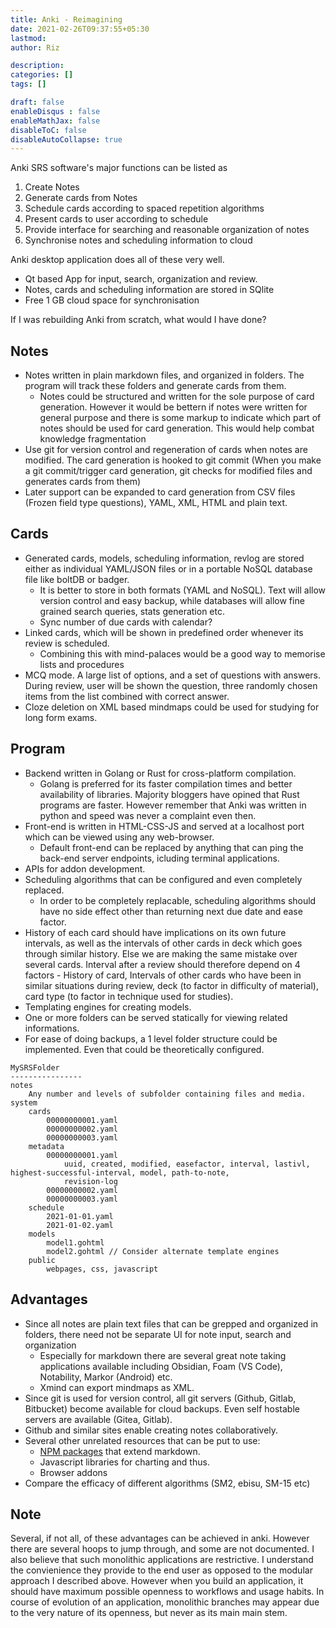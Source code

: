 ```yaml
---
title: Anki - Reimagining
date: 2021-02-26T09:37:55+05:30
lastmod: 
author: Riz

description: 
categories: []
tags: []

draft: false
enableDisqus : false
enableMathJax: false
disableToC: false
disableAutoCollapse: true
---
```


Anki SRS software's major functions can be listed as
1. Create Notes
2. Generate cards from Notes
3. Schedule cards according to spaced repetition algorithms
4. Present cards to user according to schedule
5. Provide interface for searching and reasonable organization of notes
6. Synchronise notes and scheduling information to cloud

Anki desktop application does all of these very well.
- Qt based App for input, search, organization and review.
- Notes, cards and scheduling information are stored in SQlite
- Free 1 GB cloud space for synchronisation

If I was rebuilding Anki from scratch, what would I have done?

## Notes
- Notes written in plain markdown files, and organized in folders. The program will track these folders and generate cards from them. 
  - Notes could be structured and written for the sole purpose of card generation. However it would be bettern if notes were written for general purpose and there is some markup to indicate which part of notes should be used for card generation. This would help combat knowledge fragmentation
- Use git for version control and regeneration of cards when notes are modified. The card generation is hooked to git commit (When you make a git commit/trigger card generation, git checks for modified files and generates cards from them)
- Later support can be expanded to card generation from CSV files (Frozen field type questions), YAML, XML, HTML and plain text.
 
## Cards
- Generated cards, models, scheduling information, revlog are stored either as individual YAML/JSON files or in a portable NoSQL database file like boltDB or badger.
  - It is better to store in both formats (YAML and NoSQL). Text will allow version control and easy backup, while databases will allow fine grained search queries, stats generation etc.
  - Sync number of due cards with calendar?
- Linked cards, which will be shown in predefined order whenever its review is scheduled. 
  - Combining this with mind-palaces would be a good way to memorise lists and procedures
- MCQ mode. A large list of options, and a set of questions with answers. During review, user will be shown the question, three randomly chosen items from the list combined with correct answer.
 - Cloze deletion on XML based mindmaps could be used for studying for long form exams. 

## Program
- Backend written in Golang or Rust for cross-platform compilation.
  - Golang is preferred for its faster compilation times and better availability of libraries. Majority bloggers have opined that Rust programs are faster. However remember that Anki was written in python and speed was never a complaint even then.
- Front-end is written in HTML-CSS-JS and served at a localhost port which can be viewed using any web-browser.
  - Default front-end can be replaced by anything that can ping the back-end server endpoints, icluding terminal applications.
- APIs for addon development. 
- Scheduling algorithms that can be configured and even completely replaced.
  - In order to be completely replacable, scheduling algorithms should have no side effect other than returning next due date and ease factor.
- History of each card should have implications on its own future intervals, as well as the intervals of other cards in deck which goes through similar history. Else we are making the same mistake over several cards. Interval after a review should therefore depend on 4 factors - History of card, Intervals of other cards who have been in similar situations during review, deck (to factor in difficulty of material), card type (to factor in technique used for studies).
- Templating engines for creating models.
- One or more folders can be served statically for viewing related informations.
- For ease of doing backups, a 1 level folder structure could be implemented. Even that could be theoretically configured.
```
MySRSFolder
----------------
notes
    Any number and levels of subfolder containing files and media.
system
    cards
        00000000001.yaml
        00000000002.yaml
        00000000003.yaml
    metadata
        00000000001.yaml
            uuid, created, modified, easefactor, interval, lastivl, highest-successful-interval, model, path-to-note, 
            revision-log
        00000000002.yaml
        00000000003.yaml
    schedule
        2021-01-01.yaml
        2021-01-02.yaml
    models
        model1.gohtml
        model2.gohtml // Consider alternate template engines
    public
        webpages, css, javascript
```
## Advantages
- Since all notes are plain text files that can be grepped and organized in folders, there need not be separate UI for note input, search and organization
  - Especially for markdown there are several great note taking applications available including Obsidian, Foam (VS Code), Notability, Markor (Android) etc.
  - Xmind can export mindmaps as XML.
- Since git is used for version control, all git servers (Github, Gitlab, Bitbucket) become available for cloud backups. Even self hostable servers are available (Gitea, Gitlab).
- Github and similar sites enable creating notes collaboratively.
- Several other unrelated resources that can be put to use:
  - [NPM packages](https://www.npmjs.com/search?q=markdown) that extend markdown.
  - Javascript libraries for charting and thus. 
  - Browser addons
- Compare the efficacy of different algorithms (SM2, ebisu, SM-15 etc)
  
## Note
Several, if not all, of these advantages can be achieved in anki. However there are several hoops to jump through, and some are not documented. I also believe that such monolithic applications are restrictive. I understand the convienience they provide to the end user as opposed to the modular approach I described above. However when you build an application, it should have maximum possible openness to workflows and usage habits. In course of evolution of an application,  monolithic branches may appear due to the very nature of its openness, but never as its main main stem. 